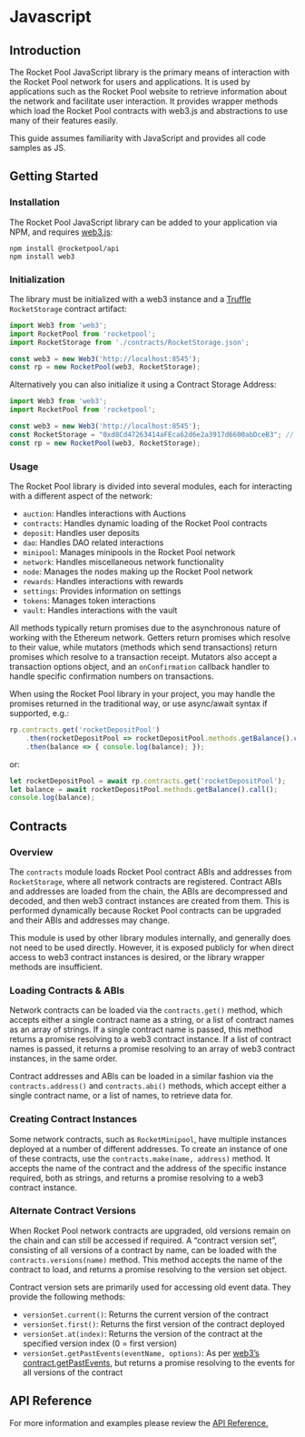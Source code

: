 # Javascript

## Introduction

The Rocket Pool JavaScript library is the primary means of interaction with the Rocket Pool network for users and applications. It is used by applications such as the Rocket Pool website to retrieve information about the network and facilitate user interaction. It provides wrapper methods which load the Rocket Pool contracts with web3.js and abstractions to use many of their features easily.

This guide assumes familiarity with JavaScript and provides all code samples as JS.


## Getting Started

### Installation
The Rocket Pool JavaScript library can be added to your application via NPM, and requires [web3.js](https://github.com/ethereum/web3.js/):

``` shell
npm install @rocketpool/api
npm install web3
```

### Initialization

The library must be initialized with a web3 instance and a [Truffle](https://github.com/trufflesuite/truffle) `RocketStorage` contract artifact:
``` javascript
import Web3 from 'web3';
import RocketPool from 'rocketpool';
import RocketStorage from './contracts/RocketStorage.json';

const web3 = new Web3('http://localhost:8545');
const rp = new RocketPool(web3, RocketStorage);
```

Alternatively you can also initialize it using a Contract Storage Address:
``` javascript
import Web3 from 'web3';
import RocketPool from 'rocketpool';

const web3 = new Web3('http://localhost:8545');
const RocketStorage = "0xd8Cd47263414aFEca62d6e2a3917d6600abDceB3"; // Current Testnet Storage Contract
const rp = new RocketPool(web3, RocketStorage);
```

### Usage
The Rocket Pool library is divided into several modules, each for interacting with a different aspect of the network:

* `auction`: Handles interactions with Auctions
* `contracts`: Handles dynamic loading of the Rocket Pool contracts
* `deposit`: Handles user deposits
* `dao`: Handles DAO related interactions
* `minipool`: Manages minipools in the Rocket Pool network
* `network`: Handles miscellaneous network functionality
* `node`: Manages the nodes making up the Rocket Pool network
* `rewards`: Handles interactions with rewards
* `settings`: Provides information on settings
* `tokens`: Manages token interactions
* `vault`: Handles interactions with the vault

All methods typically return promises due to the asynchronous nature of working with the Ethereum network. Getters return promises which resolve to their value, while mutators (methods which send transactions) return promises which resolve to a transaction receipt. Mutators also accept a transaction options object, and an `onConfirmation` callback handler to handle specific confirmation numbers on transactions.

When using the Rocket Pool library in your project, you may handle the promises returned in the traditional way, or use async/await syntax if supported, e.g.:
``` javascript
rp.contracts.get('rocketDepositPool')
    .then(rocketDepositPool => rocketDepositPool.methods.getBalance().call())
    .then(balance => { console.log(balance); });
```
or:
``` javascript
let rocketDepositPool = await rp.contracts.get('rocketDepositPool');
let balance = await rocketDepositPool.methods.getBalance().call();
console.log(balance);
```

## Contracts
### Overview
The `contracts` module loads Rocket Pool contract ABIs and addresses from `RocketStorage`, where all network contracts are registered. Contract ABIs and addresses are loaded from the chain, the ABIs are decompressed and decoded, and then web3 contract instances are created from them. This is performed dynamically because Rocket Pool contracts can be upgraded and their ABIs and addresses may change.

This module is used by other library modules internally, and generally does not need to be used directly. However, it is exposed publicly for when direct access to web3 contract instances is desired, or the library wrapper methods are insufficient.

### Loading Contracts & ABIs
Network contracts can be loaded via the `contracts.get()` method, which accepts either a single contract name as a string, or a list of contract names as an array of strings. If a single contract name is passed, this method returns a promise resolving to a web3 contract instance. If a list of contract names is passed, it returns a promise resolving to an array of web3 contract instances, in the same order.

Contract addresses and ABIs can be loaded in a similar fashion via the `contracts.address()` and `contracts.abi()` methods, which accept either a single contract name, or a list of names, to retrieve data for.

### Creating Contract Instances
Some network contracts, such as `RocketMinipool`, have multiple instances deployed at a number of different addresses. To create an instance of one of these contracts, use the `contracts.make(name, address)` method. It accepts the name of the contract and the address of the specific instance required, both as strings, and returns a promise resolving to a web3 contract instance.

### Alternate Contract Versions
When Rocket Pool network contracts are upgraded, old versions remain on the chain and can still be accessed if required. A “contract version set”, consisting of all versions of a contract by name, can be loaded with the `contracts.versions(name)` method. This method accepts the name of the contract to load, and returns a promise resolving to the version set object.

Contract version sets are primarily used for accessing old event data. They provide the following methods:

* `versionSet.current()`: Returns the current version of the contract
* `versionSet.first()`: Returns the first version of the contract deployed
* `versionSet.at(index)`: Returns the version of the contract at the specified version index (0 = first version)
* `versionSet.getPastEvents(eventName, options)`: As per [web3’s contract.getPastEvents](https://web3js.readthedocs.io/en/v1.2.1/web3-eth-contract.html#getpastevents), but returns a promise resolving to the events for all versions of the contract

## API Reference

For more information and examples please review the [API Reference.](../../api/js/RocketPool.html#constructors)
